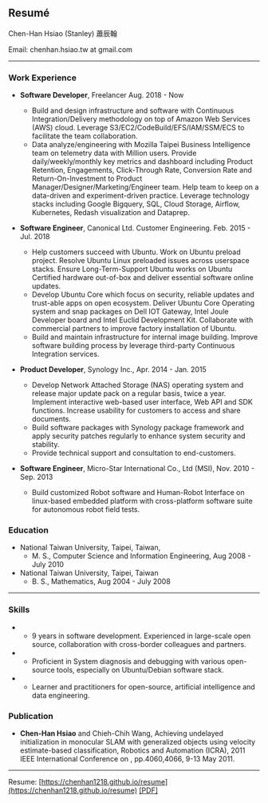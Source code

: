 ## Resumé


Chen-Han Hsiao (Stanley) 蕭辰翰

Email: chenhan.hsiao.tw at gmail.com  

---------------------------------------

### Work Experience
*   **Software Developer**, Freelancer
    Aug. 2018 - Now
    - Build and design infrastructure and software with Continuous Integration/Delivery methodology on top of Amazon Web Services (AWS) cloud. Leverage S3/EC2/CodeBuild/EFS/IAM/SSM/ECS to facilitate the team collaboration.
    - Data analyze/engineering with Mozilla Taipei Business Intelligence team on telemetry data with Million users. Provide daily/weekly/monthly key metrics and dashboard including Product Retention, Engagements, Click-Through Rate, Conversion Rate and Return-On-Investment to Product Manager/Designer/Marketing/Engineer team. Help team to keep on a data-driven and experiment-driven practice. Leverage technology stacks including Google Bigquery, SQL, Cloud Storage, Airflow, Kubernetes, Redash visualization and Dataprep.

*   **Software Engineer**, Canonical Ltd. Customer Engineering.
    Feb. 2015 - Jul. 2018
    - Help customers succeed with Ubuntu. Work on Ubuntu preload project. Resolve Ubuntu Linux preloaded issues across userspace stacks. Ensure Long-Term-Support Ubuntu works on Ubuntu Certified hardware out-of-box and deliver essential software online updates.
    - Develop Ubuntu Core which focus on security, reliable updates and trust-able apps on open ecosystem. Deliver Ubuntu Core Operating system and snap packages on Dell IOT Gateway, Intel Joule Developer board and Intel Euclid Development Kit. Collaborate with commercial partners to improve factory installation of Ubuntu.
    - Build and maintain infrastructure for internal image building. Improve software building process by leverage third-party Continuous Integration services.

*   **Product Developer**, Synology Inc.,
    Apr. 2014 - Jan. 2015
    - Develop Network Attached Storage (NAS) operating system and release major update pack on a regular basis, twice a year. Implement interactive web-based user interface, Web API and SDK functions. Increase usability for customers to access and share documents.
    - Build software packages with Synology package framework and apply security patches regularly to enhance system security and stability.
    - Provide technical support and consultation to end-customers.

*   **Software Engineer**, Micro-Star International Co., Ltd (MSI),
    Nov. 2010 - Sep. 2013
    - Build customized Robot software and Human-Robot Interface on linux-based embedded platform with cross-platform software suite for autonomous robot field tests.

### Education

*   National Taiwan University, Taipei, Taiwan,
    * M. S., Computer Science and Information Engineering, Aug 2008 - July 2010
*   National Taiwan University, Taipei, Taiwan
    * B. S., Mathematics, Aug 2004 - July 2008

---------------------------------------

### Skills

*   - 9 years in software development. Experienced in large-scale open source, collaboration with cross-border colleagues and partners.
*   - Proficient in System diagnosis and debugging with various open-source tools, especially on Ubuntu/Debian software stack.
*   - Learner and practitioners for open-source, artificial intelligence and data engineering.

### Publication

*   **Chen-Han Hsiao** and Chieh-Chih Wang, Achieving undelayed initialization in monocular SLAM with generalized objects using velocity estimate-based classification, Robotics and Automation (ICRA), 2011 IEEE International Conference on , pp.4060,4066, 9-13 May 2011.

---------------------------------------

Resume: [https://chenhan1218.github.io/resume](https://chenhan1218.github.io/resume) [[PDF]](https://github.com/chenhan1218/resume/raw/master/ChenHanHsiao-resume.pdf)
